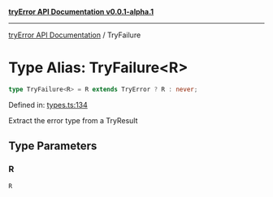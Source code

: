 [**tryError API Documentation v0.0.1-alpha.1**](../index.md)

---

[tryError API Documentation](../index.md) / TryFailure

# Type Alias: TryFailure\<R\>

```ts
type TryFailure<R> = R extends TryError ? R : never;
```

Defined in: [types.ts:134](https://github.com/oconnorjohnson/try-error/blob/e3ae0308069a4fba073f4543d527ad76373db795/src/types.ts#L134)

Extract the error type from a TryResult

## Type Parameters

### R

`R`
